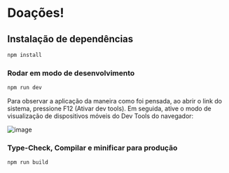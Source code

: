 # Doações!

## Instalação de dependências

```sh
npm install
```

### Rodar em modo de desenvolvimento

```sh
npm run dev
```

Para observar a aplicação da maneira como foi pensada, ao abrir o link do sistema, pressione F12 (Ativar dev tools).
Em seguida, ative o modo de visualização de dispositivos móveis do Dev Tools do navegador:

![image](https://github.com/user-attachments/assets/ebb17bb5-7dc3-4ce6-96f1-ade1f7334674)


### Type-Check, Compilar e minificar para produção

```sh
npm run build
```
